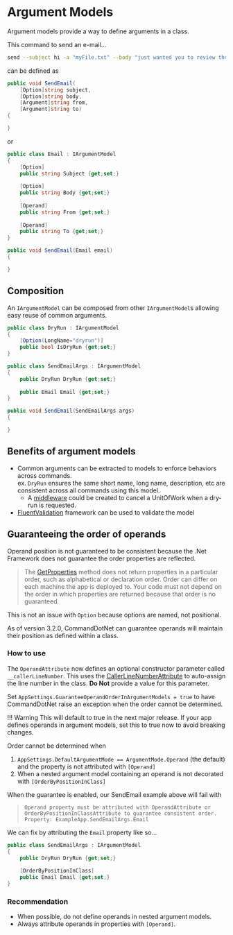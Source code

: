 # Argument Models
Argument models provide a way to define arguments in a class.

This command to send an e-mail...

```bash
send --subject hi -a "myFile.txt" --body "just wanted you to review these files" bilal@bilal.com john@john.com
```

can be defined as

```c#
public void SendEmail(
    [Option]string subject, 
    [Option]string body, 
    [Argument]string from, 
    [Argument]string to)
{

}
```

or

```c#
public class Email : IArgumentModel
{
    [Option]
    public string Subject {get;set;}
    
    [Option]
    public string Body {get;set;}
    
    [Operand]
    public string From {get;set;}
    
    [Operand]
    public string To {get;set;}
}

public void SendEmail(Email email)
{

}
```

## Composition

An `IArgumentModel` can be composed from other `IArgumentModel`s allowing easy reuse of common arguments.

```c#
public class DryRun : IArgumentModel
{    
    [Option(LongName="dryrun")]
    public bool IsDryRun {get;set;}
}

public class SendEmailArgs : IArgumentModel
{    
    public DryRun DryRun {get;set;}
    
    public Email Email {get;set;}
}

public void SendEmail(SendEmailArgs args)
{

}
```

## Benefits of argument models

* Common arguments can be extracted to models to enforce behaviors across commands. <br/>ex. `DryRun` ensures the same short name, long name, description, etc are consistent across all commands using this model.
    * A [middleware](middleware.md) could be created to cancel a UnitOfWork when a dry-run is requested.
* [FluentValidation](../Middleware/fluent-validation-for-argument-models.md) framework can be used to validate the model

## Guaranteeing the order of operands

Operand position is not guaranteed to be consistent because the .Net Framework does not guarantee the order properties are reflected.

> The [GetProperties](https://docs.microsoft.com/en-us/dotnet/api/system.type.getproperties) method does not return properties in a particular order, such as alphabetical or declaration order. Order can differ on each machine the app is deployed to. Your code must not depend on the order in which properties are returned because that order is no guaranteed.

This is not an issue with `Option` because options are named, not positional.

As of version 3.2.0, CommandDotNet can guarantee operands will maintain their position as defined within a class.

### How to use

The `OperandAttribute` now defines an optional constructor parameter called `__callerLineNumber`. This uses the [CallerLineNumberAttribute](https://docs.microsoft.com/en-us/dotnet/api/system.runtime.compilerservices.callerlinenumberattribute?view=netframework-4.8) to auto-assign the line number in the class. **Do Not** provide a value for this parameter.

Set `AppSettings.GuaranteeOperandOrderInArgumentModels = true` to have CommandDotNet raise an exception when the order cannot be determined.

!!! Warning
    This will default to true in the next major release. If your app defines operands in argument models, set this to true now to avoid breaking changes.

Order cannot be determined when

1. `AppSettings.DefaultArgumentMode == ArgumentMode.Operand` (the default) and the property is not attributed with `[Operand]`
1. When a nested argument model containing an operand is not decorated with `[OrderByPositionInClass]`

When the guarantee is enabled, our SendEmail example above will fail with 
  > `Operand property must be attributed with OperandAttribute or OrderByPositionInClassAttribute to guarantee consistent order. Property: ExampleApp.SendEmailArgs.Email`

We can fix by attributing the `Email` property like so...

```c#
public class SendEmailArgs : IArgumentModel
{    
    public DryRun DryRun {get;set;}
    
    [OrderByPositionInClass]
    public Email Email {get;set;}
}
```
 
### Recommendation 
* When possible, do not define operands in nested argument models.
* Always attribute operands in properties with `[Operand]`.